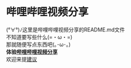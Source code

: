 # 哔哩哔哩视频分享

(°∀°)ﾉ这里是哔哩哔哩视频分享的README.md文件  
不知道要写些什么(=・ω・=)  
那就随便写点东西吧(｡･ω･｡)  
**体验[哔哩哔哩视频分享](https://xkk2.gitee.io/bilishare/)**  
欢迎来提[建议](https://github.com/xkk1/x/bilishare/issues)  
